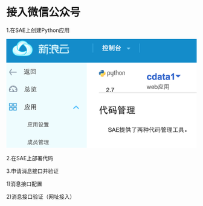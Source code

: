 # 接入微信公众号

1.在SAE上创建Python应用

![](cdata1.png)

2.在SAE上部署代码



3.申请消息接口并验证

1)消息接口配置




2)消息接口验证（网址接入）
